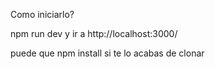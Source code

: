 Como iniciarlo?

npm run dev y ir a http://localhost:3000/




puede que npm install si te lo acabas de clonar
